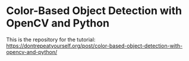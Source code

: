 # Color-Based Object Detection with OpenCV and Python

This is the repository for the tutorial: https://dontrepeatyourself.org/post/color-based-object-detection-with-opencv-and-python/

